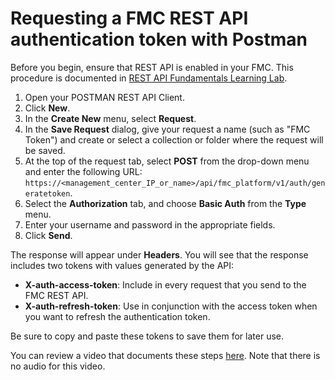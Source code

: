 # Requesting a FMC REST API authentication token with Postman

Before you begin, ensure that REST API is enabled in your FMC. This procedure is documented in [REST API Fundamentals Learning Lab](https://learninglabs.cisco.com/tracks/devnet-beginner/rest-api-fundamentals/what-are-rest-apis/step/1a).

1. Open your POSTMAN REST API Client.
2. Click **New**.
3. In the **Create New** menu, select **Request**.
4. In the **Save Request** dialog, give your request a name (such as "FMC Token") and create or select a collection or folder where the request will be saved.
5. At the top of the request tab, select **POST** from the drop-down menu and enter the following URL: `https://<management_center_IP_or_name>/api/fmc_platform/v1/auth/generatetoken`.
6. Select the **Authorization** tab, and choose **Basic Auth** from the **Type** menu.
7. Enter your username and password in the appropriate fields.
8. Click **Send**.

The response will appear under **Headers**. You will see that the response includes two tokens with values generated by the API:

* **X-auth-access-token**: Include in every request that you send to the FMC REST API.
* **X-auth-refresh-token**: Use in conjunction with the access token when you want to refresh the authentication token.

Be sure to copy and paste these tokens to save them for later use.

You can review a video that documents these steps [here](https://youtu.be/jjj6A-5747k). Note that there is no audio for this video.
